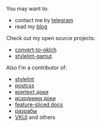 You may want to:
- contact me by [telegram](https://t.me/fpetrakov) 
- read my [blog](https://fpetrakov.deno.dev)

Check out my open source projects:
- [convert-to-oklch](https://github.com/fpetrakov/convert-to-oklch)
- [stylelint-gamut](https://github.com/fpetrakov/stylelint-gamut)

Also I'm a contributor of:
- [stylelint](https://github.com/stylelint/stylelint)
- [postcss](https://github.com/postcss/postcss)
- [контент доки](https://github.com/doka-guide/content)
- [исходники доки](https://github.com/doka-guide/platform)
- [feature-sliced docs](https://github.com/feature-sliced/documentation)
- [разрабы](https://github.com/razrabs-media/editorial)
- [VKUI](https://github.com/VKCOM/VKUI) and others
